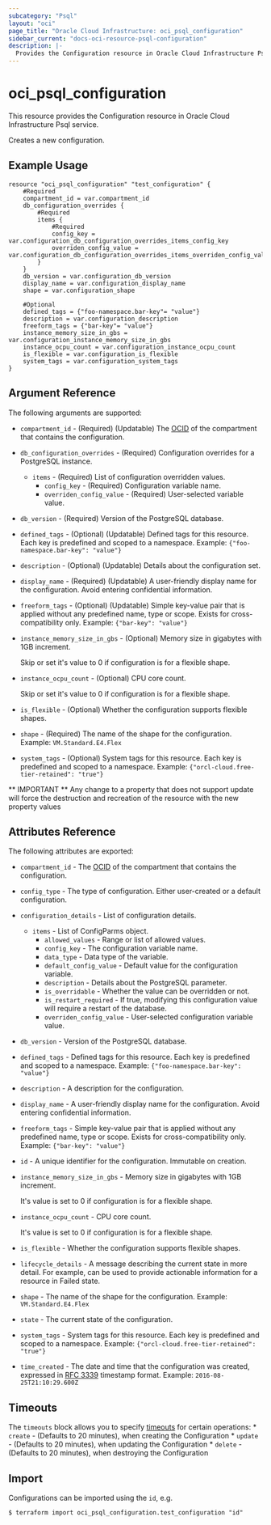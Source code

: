 ```yaml
---
subcategory: "Psql"
layout: "oci"
page_title: "Oracle Cloud Infrastructure: oci_psql_configuration"
sidebar_current: "docs-oci-resource-psql-configuration"
description: |-
  Provides the Configuration resource in Oracle Cloud Infrastructure Psql service
---
```


# oci_psql_configuration
This resource provides the Configuration resource in Oracle Cloud Infrastructure Psql service.

Creates a new configuration.


## Example Usage

```hcl
resource "oci_psql_configuration" "test_configuration" {
	#Required
	compartment_id = var.compartment_id
	db_configuration_overrides {
		#Required
		items {
			#Required
			config_key = var.configuration_db_configuration_overrides_items_config_key
			overriden_config_value = var.configuration_db_configuration_overrides_items_overriden_config_value
		}
	}
	db_version = var.configuration_db_version
	display_name = var.configuration_display_name
	shape = var.configuration_shape

	#Optional
	defined_tags = {"foo-namespace.bar-key"= "value"}
	description = var.configuration_description
	freeform_tags = {"bar-key"= "value"}
	instance_memory_size_in_gbs = var.configuration_instance_memory_size_in_gbs
	instance_ocpu_count = var.configuration_instance_ocpu_count
	is_flexible = var.configuration_is_flexible
	system_tags = var.configuration_system_tags
}
```

## Argument Reference

The following arguments are supported:

* `compartment_id` - (Required) (Updatable) The [OCID](https://docs.cloud.oracle.com/iaas/Content/General/Concepts/identifiers.htm) of the compartment that contains the configuration.
* `db_configuration_overrides` - (Required) Configuration overrides for a PostgreSQL instance.
	* `items` - (Required) List of configuration overridden values.
		* `config_key` - (Required) Configuration variable name.
		* `overriden_config_value` - (Required) User-selected variable value.
* `db_version` - (Required) Version of the PostgreSQL database.
* `defined_tags` - (Optional) (Updatable) Defined tags for this resource. Each key is predefined and scoped to a namespace. Example: `{"foo-namespace.bar-key": "value"}` 
* `description` - (Optional) (Updatable) Details about the configuration set.
* `display_name` - (Required) (Updatable) A user-friendly display name for the configuration. Avoid entering confidential information.
* `freeform_tags` - (Optional) (Updatable) Simple key-value pair that is applied without any predefined name, type or scope. Exists for cross-compatibility only. Example: `{"bar-key": "value"}` 
* `instance_memory_size_in_gbs` - (Optional) Memory size in gigabytes with 1GB increment.

	Skip or set it's value to 0 if configuration is for a flexible shape. 
* `instance_ocpu_count` - (Optional) CPU core count.

	Skip or set it's value to 0 if configuration is for a flexible shape. 
* `is_flexible` - (Optional) Whether the configuration supports flexible shapes.
* `shape` - (Required) The name of the shape for the configuration. Example: `VM.Standard.E4.Flex` 
* `system_tags` - (Optional) System tags for this resource. Each key is predefined and scoped to a namespace. Example: `{"orcl-cloud.free-tier-retained": "true"}` 


** IMPORTANT **
Any change to a property that does not support update will force the destruction and recreation of the resource with the new property values

## Attributes Reference

The following attributes are exported:

* `compartment_id` - The [OCID](https://docs.cloud.oracle.com/iaas/Content/General/Concepts/identifiers.htm) of the compartment that contains the configuration.
* `config_type` - The type of configuration. Either user-created or a default configuration.
* `configuration_details` - List of configuration details.
	* `items` - List of ConfigParms object.
		* `allowed_values` - Range or list of allowed values.
		* `config_key` - The configuration variable name.
		* `data_type` - Data type of the variable.
		* `default_config_value` - Default value for the configuration variable.
		* `description` - Details about the PostgreSQL parameter.
		* `is_overridable` - Whether the value can be overridden or not.
		* `is_restart_required` - If true, modifying this configuration value will require a restart of the database.
		* `overriden_config_value` - User-selected configuration variable value.
* `db_version` - Version of the PostgreSQL database.
* `defined_tags` - Defined tags for this resource. Each key is predefined and scoped to a namespace. Example: `{"foo-namespace.bar-key": "value"}` 
* `description` - A description for the configuration.
* `display_name` - A user-friendly display name for the configuration. Avoid entering confidential information.
* `freeform_tags` - Simple key-value pair that is applied without any predefined name, type or scope. Exists for cross-compatibility only. Example: `{"bar-key": "value"}` 
* `id` - A unique identifier for the configuration. Immutable on creation.
* `instance_memory_size_in_gbs` - Memory size in gigabytes with 1GB increment.

	It's value is set to 0 if configuration is for a flexible shape. 
* `instance_ocpu_count` - CPU core count.

	It's value is set to 0 if configuration is for a flexible shape. 
* `is_flexible` - Whether the configuration supports flexible shapes.
* `lifecycle_details` - A message describing the current state in more detail. For example, can be used to provide actionable information for a resource in Failed state.
* `shape` - The name of the shape for the configuration. Example: `VM.Standard.E4.Flex` 
* `state` - The current state of the configuration.
* `system_tags` - System tags for this resource. Each key is predefined and scoped to a namespace. Example: `{"orcl-cloud.free-tier-retained": "true"}` 
* `time_created` - The date and time that the configuration was created, expressed in [RFC 3339](https://tools.ietf.org/rfc/rfc3339) timestamp format.  Example: `2016-08-25T21:10:29.600Z` 

## Timeouts

The `timeouts` block allows you to specify [timeouts](https://registry.terraform.io/providers/oracle/oci/latest/docs/guides/changing_timeouts) for certain operations:
	* `create` - (Defaults to 20 minutes), when creating the Configuration
	* `update` - (Defaults to 20 minutes), when updating the Configuration
	* `delete` - (Defaults to 20 minutes), when destroying the Configuration


## Import

Configurations can be imported using the `id`, e.g.

```
$ terraform import oci_psql_configuration.test_configuration "id"
```

